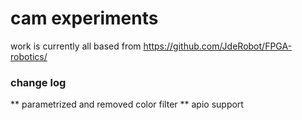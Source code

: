 # cam experiments

work is currently all based from https://github.com/JdeRobot/FPGA-robotics/

### change log
** parametrized and removed color filter
** apio support 
